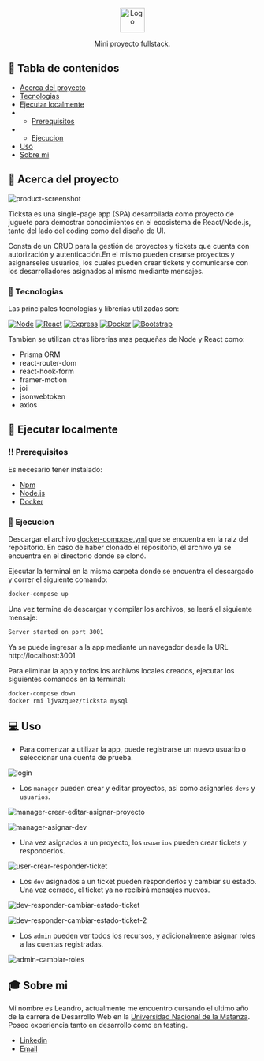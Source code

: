 <br />
<div align="center">
  <a href="https://github.com/othneildrew/Best-README-Template">
    <img src="readme_assets/logo.png" alt="Logo" height="50">
  </a>

  <p align="center">
    Mini proyecto fullstack.
    <br />
    <!-- <a href="https://github.com/othneildrew/Best-README-Template"><strong>Live demo</strong></a> -->
  </p>
</div>

## 📔 Tabla de contenidos

- [Acerca del proyecto](#🌟-acerca-del-proyecto)
- [Tecnologias](#👾-tecnologias)
- [Ejecutar localmente](#🧰-ejecutar-localmente)
- - [Prerequisitos](#‼️-prerequisitos)
- - [Ejecucion](#🏃-ejecucion)
- [Uso](#💻-uso)
- [Sobre mi](#🎓-sobre-mi)

## 🌟 Acerca del proyecto

![product-screenshot]

Ticksta es una single-page app (SPA) desarrollada como proyecto de juguete para demostrar conocimientos en el ecosistema de React/Node.js, tanto del lado del coding como del diseño de UI.

Consta de un CRUD para la gestión de proyectos y tickets que cuenta con autorización y autenticación.En el mismo pueden crearse proyectos y asignarseles usuarios, los cuales pueden crear tickets y
comunicarse con los desarrolladores asignados al mismo mediante mensajes.

### 👾 Tecnologias

Las principales tecnologías y librerías utilizadas son:

[![Node][node]][node-url]
[![React][react.js]][react-url]
[![Express][express]][react-url]
[![Docker][docker]][docker-url]
[![Bootstrap][bootstrap.com]][bootstrap-url]

Tambien se utilizan otras librerias mas pequeñas de Node y React como:

- Prisma ORM
- react-router-dom
- react-hook-form
- framer-motion
- joi
- jsonwebtoken
- axios

## 🧰 Ejecutar localmente

### ‼️ Prerequisitos

Es necesario tener instalado:

- [Npm](https://www.npmjs.com/)
- [Node.js](https://nodejs.org/en/)
- [Docker](https://www.docker.com/)

### 🏃 Ejecucion

Descargar el archivo [docker-compose.yml](docker-compose.yml) que se encuentra en la
raiz del repositorio. En caso de haber clonado el repositorio, el archivo ya se
encuentra en el directorio donde se clonó.

Ejecutar la terminal en la misma carpeta donde se encuentra el descargado y correr el siguiente comando:

```sh
docker-compose up
```

Una vez termine de descargar y compilar los archivos, se leerá el siguiente mensaje:

```sh
Server started on port 3001
```

Ya se puede ingresar a la app mediante un navegador desde la URL http://localhost:3001

Para eliminar la app y todos los archivos locales creados, ejecutar los siguientes comandos en la terminal:

```sh
docker-compose down
docker rmi ljvazquez/ticksta mysql
```

## 💻 Uso

- Para comenzar a utilizar la app, puede registrarse un nuevo usuario o seleccionar una cuenta de prueba.

![login]

- Los `manager` pueden crear y editar proyectos, asi como asignarles `devs` y `usuarios`.

![manager-crear-editar-asignar-proyecto]

![manager-asignar-dev]

- Una vez asignados a un proyecto, los `usuarios` pueden crear tickets y responderlos.

![user-crear-responder-ticket]

- Los `dev` asignados a un ticket pueden responderlos y cambiar su estado. Una vez cerrado,
  el ticket ya no recibirá mensajes nuevos.

![dev-responder-cambiar-estado-ticket]

![dev-responder-cambiar-estado-ticket-2]

- Los `admin` pueden ver todos los recursos, y adicionalmente asignar roles a las cuentas
  registradas.

![admin-cambiar-roles]

## 🎓 Sobre mi

Mi nombre es Leandro, actualmente me encuentro cursando el ultimo año de la carrera de Desarrollo Web en la [Universidad Nacional de la Matanza](https://www.unlam.edu.ar/).
Poseo experiencia tanto en desarrollo como en testing.

- [Linkedin](https://www.linkedin.com/in/lvazquez-dev/)
- [Email](mailto:ljvazquez00@gmail.com)

[product-screenshot]: readme_assets/ticksta-app.png
[login-screenshot]: readme_assets/login.png
[admin-cambiar-roles]: readme_assets/admin-cambiar-roles.gif
[dev-responder-cambiar-estado-ticket]: readme_assets/dev-responder-cambiar-estado-ticket.gif
[dev-responder-cambiar-estado-ticket-2]: readme_assets/dev-responder-cambiar-estado-ticket-2.gif
[login]: readme_assets/login.gif
[manager-asignar-dev]: readme_assets/manager-asignar-dev.gif
[manager-crear-editar-asignar-proyecto]: readme_assets/manager-crear-editar-asignar-proyecto.gif
[user-crear-responder-ticket]: readme_assets/user-crear-responder-ticket.gif
[react.js]: https://img.shields.io/badge/React-20232A?style=for-the-badge&logo=react&logoColor=61DAFB
[react-url]: https://reactjs.org/
[bootstrap.com]: https://img.shields.io/badge/Bootstrap-563D7C?style=for-the-badge&logo=bootstrap&logoColor=white
[bootstrap-url]: https://getbootstrap.com
[node]: https://img.shields.io/badge/Node-8fe3a7?style=for-the-badge&logo=nodedotjs
[node-url]: https://nodejs.org
[express]: https://img.shields.io/badge/Express.js-303e75?style=for-the-badge&logo=express
[express-url]: https://expressjs.org
[docker]: https://img.shields.io/badge/Docker-a1e1ff?style=for-the-badge&logo=docker
[docker-url]: https://www.docker.com/
